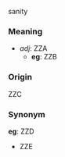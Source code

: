 sanity
### Meaning
+ _adj_: ZZA
    + __eg__: ZZB

### Origin

ZZC

### Synonym

__eg__: ZZD

+ ZZE


